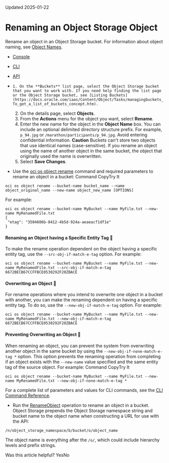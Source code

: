 Updated 2025-01-22
# Renaming an Object Storage Object
Rename an object in an Object Storage bucket.
For information about object naming, see [Object Names](https://docs.oracle.com/en-us/iaas/Content/Object/Tasks/managingobjects.htm#namerequirements).
  * [Console](https://docs.oracle.com/en-us/iaas/Content/Object/Tasks/managingobjects_topic-To_rename_an_object.htm)
  * [CLI](https://docs.oracle.com/en-us/iaas/Content/Object/Tasks/managingobjects_topic-To_rename_an_object.htm)
  * [API](https://docs.oracle.com/en-us/iaas/Content/Object/Tasks/managingobjects_topic-To_rename_an_object.htm)


  *     1. On the **Buckets** list page, select the Object Storage bucket that you want to work with. If you need help finding the list page or the Object Storage bucket, see [Listing Buckets](https://docs.oracle.com/iaas/Content/Object/Tasks/managingbuckets_topic-To_get_a_list_of_buckets_concept.htm).
    2. On the details page, select **Objects**.
    3. From the **Actions** menu for the object you want, select **Rename**.
    4. Enter the new name for the object in the **Object Name** box. You can include an optional delimited directory structure prefix. For example, `p_94.jpg` or `/marathon/participants/p_94.jpg`. Avoid entering confidential information.
**Caution**
Buckets can't store two objects that use identical names (case-sensitive). If you rename an object using the name of another object in the same bucket, the object that originally used the name is overwritten.
    5. Select **Save Changes**.
  * Use the [oci os object rename](https://docs.oracle.com/iaas/tools/oci-cli/latest/oci_cli_docs/cmdref/os/object/rename.html) command and required parameters to rename an object in a bucket:
Command
CopyTry It
```
oci os object rename --bucket-name bucket_name --name object_original_name --new-name object_new_name [OPTIONS]
```

For example:
```
oci os object rename --bucket-name MyBucket --name MyFile.txt --new-name MyRenamedFile.txt
{
 "etag": "3504606b-8412-4b5d-924a-aeaeacf1df1e"
}
```

#### Renaming an Object having a Specific Entity Tag 🔗 
To make the rename operation dependent on the object having a specific entity tag, use the `--src-obj-if-match-e-tag` option.
For example:
```
oci os object rename --bucket-name MyBucket --name MyFile.txt --new-name MyRenamedFile.txt --src-obj-if-match-e-tag 6672BECB67CCFFBCE0530292F20ZBACE
```

#### Overwriting an Object 🔗 
For rename operations where you intend to overwrite one object in a bucket with another, you can make the renaming dependent on having a specific entity tag. To do so, use the `--new-obj-if-match-e-tag` option.
For example:
```
oci os object rename --bucket-name MyBucket --name MyFile.txt --new-name MyRenamedFile.txt --new-obj-if-match-e-tag 6672BECB67CCFFBCE0530292F20ZBACE
```

#### Preventing Overwriting an Object 🔗 
When renaming an object, you can prevent the system from overwriting another object in the same bucket by using the `--new-obj-if-none-match-e-tag *` option. This option prevents the renaming operation from completing if an object exists with the `--new-name` value specified and the same entity tag of the source object.
For example:
Command
CopyTry It
```
oci os object rename --bucket-name MyBucket --name MyFile.txt --new-name MyRenamedFile.txt --new-obj-if-none-match-e-tag *
```

For a complete list of parameters and values for CLI commands, see the [CLI Command Reference](https://docs.oracle.com/iaas/tools/oci-cli/latest).
  * Run the [RenameObject](https://docs.oracle.com/iaas/api/#/en/objectstorage/latest/Object/RenameObject) operation to rename an object in a bucket.
Object Storage prepends the Object Storage namespace string and bucket name to the object name when constructing a URL for use with the API:
```
/n/object_storage_namespace/b/bucket/o/object_name
```

The object name is everything after the `/o/`, which could include hierarchy levels and prefix strings. 


Was this article helpful?
YesNo

